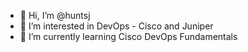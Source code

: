 - 👋 Hi, I’m @huntsj
- 👀 I’m interested in DevOps - Cisco and Juniper
- 🌱 I’m currently learning Cisco DevOps Fundamentals

<!---
huntsj/huntsj is a ✨ special ✨ repository because its `README.md` (this file) appears on your GitHub profile.
You can click the Preview link to take a look at your changes.
--->
